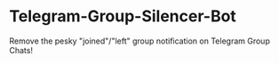 # Telegram-Group-Silencer-Bot
Remove the pesky "joined"/"left" group notification on Telegram Group Chats!
